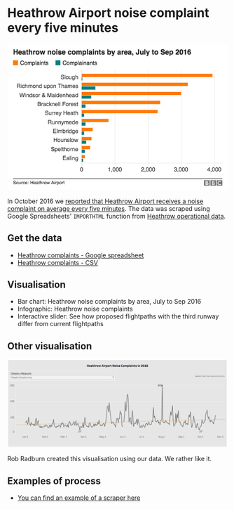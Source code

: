 # Heathrow Airport noise complaint every five minutes

![](https://github.com/BBC-Data-Unit/Heathrow-noise/blob/master/Heathrow%20noise%20complaints%20by%20area.png)

In October 2016 we [reported that Heathrow Airport receives a noise complaint on average every five minutes](http://www.bbc.co.uk/news/uk-england-37803205). The data was scraped using Google Spreadsheets' `IMPORTHTML` function from [Heathrow operational data](http://heathrowoperationaldata.com/).

## Get the data

* [Heathrow complaints - Google spreadsheet](https://docs.google.com/spreadsheets/d/1H2en8RdcFiQKvsHr_-uOEN7IOHGV9k_NObOXHl2NtQs/edit#gid=0)
* [Heathrow complaints - CSV](https://github.com/BBC-Data-Unit/Heathrow-noise/blob/master/Heathrow%20complaints%20-%202016.csv)

## Visualisation

* Bar chart: Heathrow noise complaints by area, July to Sep 2016
* Infographic: Heathrow noise complaints
* Interactive slider: See how proposed flightpaths with the third runway differ from current flightpaths 

## Other visualisation

![](https://raw.githubusercontent.com/BBC-Data-Unit/Heathrow-noise/master/heathrow%20airport%20noise%20complaints%202016.png)

Rob Radburn created this visualisation using our data. We rather like it.

## Examples of process

* [You can find an example of a scraper here](https://docs.google.com/spreadsheets/d/14jCnRgxzbdYL3nTTn5ahShALV_lNhPdpB8NxYt5gPoY/pubhtml)
